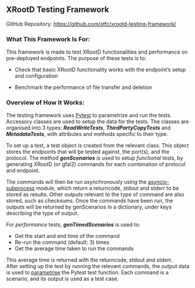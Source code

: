 ## XRootD Testing Framework
GitHub Repository: <https://github.com/stfc/xrootd-testing-framework/>

### What This Framework Is For:
This framework is made to test XRootD functionalities and performance on pre-deployed endpoints. The purpose of these tests is to:
* Check that basic XRootD functionality works with the endpoint’s setup and configuration
  
* Benchmark the performance of file transfer and deletion


### Overview of How It Works:
The testing framework uses [Pytest](https://docs.pytest.org/en/7.1.x/contents.html) to parametrize and run the tests. Accessory classes are used to setup the data for the tests. The classes are organised into 3 types: **_ReadWriteTests_**, **_ThirdPartyCopyTests_** and **_MetadataTests_**, with attributes and methods specific to their type. 

To set up a test, a test object is created from the relevant class. This object stores the endpoints that will be tested against, the port(s), and the protocol. The method **_genScenarios_** is used to setup _functional_ tests, by generating XRootD (or gfal2) commands for each combination of protocol and endpoint. 

The commands will then be run asynchronously using the [asyncio-subprocess](https://docs.python.org/3/library/asyncio-subprocess.html) module, which return a returncode, stdout and stderr to be stored as results. Other outputs relevant to the type of command are also stored, such as checksums. Once the commands have been run, the outputs will be returned by genScenarios in a dictionary, under keys describing the type of output. 

For _performance_ tests, **_genTimedScenarios_** is used to:
* Get the start and end time of the command
* Re-run the command (default: 3) times
* Get the average time taken to run the commands

This average time is returned with the returncode, stdout and stderr.  
After setting up the test by running the relevant commands, the output data is used to [parametrise](https://docs.pytest.org/en/7.1.x/how-to/parametrize.html#basic-pytest-generate-tests-example) the Pytest test function. Each command is a scenario, and its output is used as a test case. 
